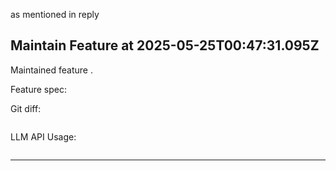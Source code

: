  as mentioned in reply 
## Maintain Feature at 2025-05-25T00:47:31.095Z

Maintained feature .

Feature spec:



Git diff:

```diff

```

LLM API Usage:

```json

```
---

